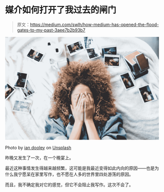 # 媒介如何打开了我过去的闸门

> 原文：<https://medium.com/swlh/how-medium-has-opened-the-flood-gates-to-my-past-3aee7b2b93b7>

![](img/f6ffd8fc7f5c3f9838db8b62d7cef413.png)

Photo by [ian dooley](https://unsplash.com/@nativemello?utm_source=medium&utm_medium=referral) on [Unsplash](https://unsplash.com?utm_source=medium&utm_medium=referral)

昨晚又发生了一次，在一个晚宴上。

最近这种事情发生得越来越频繁，这可能是我最近变得如此内向的原因——也是为什么我宁愿呆在家里写作，也不愿在人多的世界里四处游荡的原因。

而且，我不确定我对它的感觉，但它不会阻止我写作。这次不会了。